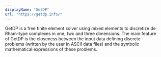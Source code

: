 ```yaml
---
displayName: "GetDP"
url: "https://getdp.info/"
---
```


GetDP is a free finite element solver using mixed elements to discretize de Rham-type complexes in one, two and three dimensions. The main feature of GetDP is the closeness between the input data defining discrete problems (written by the user in ASCII data files) and the symbolic mathematical expressions of these problems.